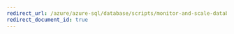 ```yaml
---
redirect_url: /azure/azure-sql/database/scripts/monitor-and-scale-database-cli
redirect_document_id: true
---
```

